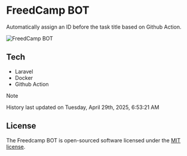 # FreedCamp BOT

Automatically assign an ID before the task title based on Github Action.

![FreedCamp BOT](https://repository-images.githubusercontent.com/737932867/7d34798b-2680-471c-b089-a78a718d3d6a)

## Tech

- Laravel
- Docker
- Github Action

> [!NOTE]  
> History last updated on Tuesday, April 29th, 2025, 6:53:21 AM

## License

The Freedcamp BOT is open-sourced software licensed under the [MIT license](https://opensource.org/licenses/MIT).
